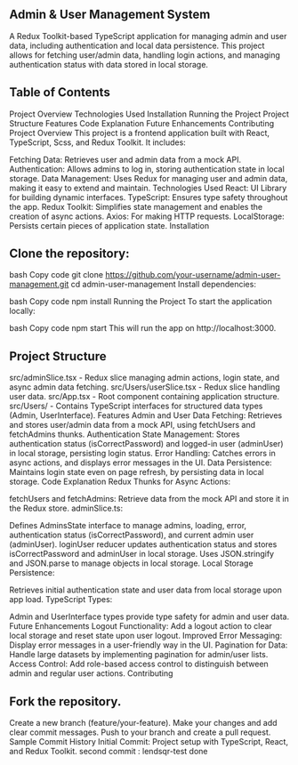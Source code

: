 ## Admin & User Management System
A Redux Toolkit-based TypeScript application for managing admin and user data, including authentication and local data persistence. This project allows for fetching user/admin data, handling login actions, and managing authentication status with data stored in local storage.

## Table of Contents
Project Overview
Technologies Used
Installation
Running the Project
Project Structure
Features
Code Explanation
Future Enhancements
Contributing
Project Overview
This project is a frontend application built with React, TypeScript, Scss, and Redux Toolkit. It includes:

Fetching Data: Retrieves user and admin data from a mock API.
Authentication: Allows admins to log in, storing authentication state in local storage.
Data Management: Uses Redux for managing user and admin data, making it easy to extend and maintain.
Technologies Used
React: UI Library for building dynamic interfaces.
TypeScript: Ensures type safety throughout the app.
Redux Toolkit: Simplifies state management and enables the creation of async actions.
Axios: For making HTTP requests.
LocalStorage: Persists certain pieces of application state.
Installation

## Clone the repository:

bash
Copy code
git clone https://github.com/your-username/admin-user-management.git
cd admin-user-management
Install dependencies:

bash
Copy code
npm install
Running the Project
To start the application locally:

bash
Copy code
npm start
This will run the app on http://localhost:3000.

## Project Structure
src/adminSlice.tsx - Redux slice managing admin actions, login state, and async admin data fetching.
src/Users/userSlice.tsx - Redux slice handling user data.
src/App.tsx - Root component containing application structure.
src/Users/ - Contains TypeScript interfaces for structured data types (Admin, UserInterface).
Features
Admin and User Data Fetching: Retrieves and stores user/admin data from a mock API, using fetchUsers and fetchAdmins thunks.
Authentication State Management: Stores authentication status (isCorrectPassword) and logged-in user (adminUser) in local storage, persisting login status.
Error Handling: Catches errors in async actions, and displays error messages in the UI.
Data Persistence: Maintains login state even on page refresh, by persisting data in local storage.
Code Explanation
Redux Thunks for Async Actions:

fetchUsers and fetchAdmins: Retrieve data from the mock API and store it in the Redux store.
adminSlice.ts:

Defines AdminsState interface to manage admins, loading, error, authentication status (isCorrectPassword), and current admin user (adminUser).
loginUser reducer updates authentication status and stores isCorrectPassword and adminUser in local storage.
Uses JSON.stringify and JSON.parse to manage objects in local storage.
Local Storage Persistence:

Retrieves initial authentication state and user data from local storage upon app load.
TypeScript Types:

Admin and UserInterface types provide type safety for admin and user data.
Future Enhancements
Logout Functionality: Add a logout action to clear local storage and reset state upon user logout.
Improved Error Messaging: Display error messages in a user-friendly way in the UI.
Pagination for Data: Handle large datasets by implementing pagination for admin/user lists.
Access Control: Add role-based access control to distinguish between admin and regular user actions.
Contributing


## Fork the repository.
Create a new branch (feature/your-feature).
Make your changes and add clear commit messages.
Push to your branch and create a pull request.
Sample Commit History
Initial Commit: Project setup with TypeScript, React, and Redux Toolkit.
second commit : lendsqr-test done

